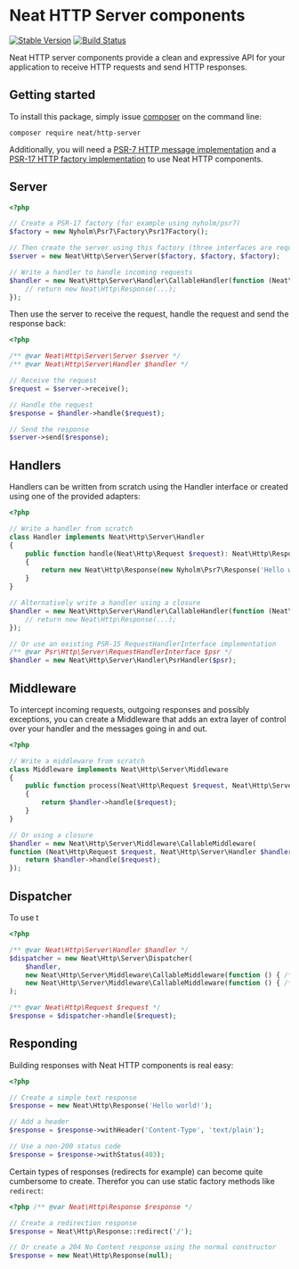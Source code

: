 Neat HTTP Server components
===========================
[![Stable Version](https://poser.pugx.org/neat/http-server/version)](https://packagist.org/packages/neat/http-server)
[![Build Status](https://travis-ci.org/neat-php/http-server.svg?branch=master)](https://travis-ci.org/neat-php/http-server)

Neat HTTP server components provide a clean and expressive API for your
application to receive HTTP requests and send HTTP responses.

Getting started
---------------
To install this package, simply issue [composer](https://getcomposer.org) on the
command line:
```
composer require neat/http-server
```

Additionally, you will need
a [PSR-7 HTTP message implementation](https://packagist.org/providers/psr/http-message-implementation)
and a [PSR-17 HTTP factory implementation](https://packagist.org/providers/psr/http-factory-implementation)
to use Neat HTTP components.

Server
------
```php
<?php

// Create a PSR-17 factory (for example using nyholm/psr7)
$factory = new Nyholm\Psr7\Factory\Psr17Factory();

// Then create the server using this factory (three interfaces are required)
$server = new Neat\Http\Server\Server($factory, $factory, $factory);

// Write a handler to handle incoming requests
$handler = new Neat\Http\Server\Handler\CallableHandler(function (Neat\Http\Request $request) {
    // return new Neat\Http\Response(...);
});
```

Then use the server to receive the request, handle the request and send the response back:
```php
<?php

/** @var Neat\Http\Server\Server $server */
/** @var Neat\Http\Server\Handler $handler */

// Receive the request
$request = $server->receive();

// Handle the request
$response = $handler->handle($request);

// Send the response
$server->send($response);
```

Handlers
--------
Handlers can be written from scratch using the Handler interface or created
using one of the provided adapters:
```php
<?php

// Write a handler from scratch
class Handler implements Neat\Http\Server\Handler
{
    public function handle(Neat\Http\Request $request): Neat\Http\Response
    {
        return new Neat\Http\Response(new Nyholm\Psr7\Response('Hello world!'));
    }
}

// Alternatively write a handler using a closure
$handler = new Neat\Http\Server\Handler\CallableHandler(function (Neat\Http\Request $request) {
    // return new Neat\Http\Response(...);
});

// Or use an existing PSR-15 RequestHandlerInterface implementation
/** @var Psr\Http\Server\RequestHandlerInterface $psr */
$handler = new Neat\Http\Server\Handler\PsrHandler($psr);
```

Middleware
----------
To intercept incoming requests, outgoing responses and possibly exceptions,
you can create a Middleware that adds an extra layer of control over your
handler and the messages going in and out.
```php
<?php

// Write a middleware from scratch
class Middleware implements Neat\Http\Server\Middleware
{
    public function process(Neat\Http\Request $request, Neat\Http\Server\Handler $handler): Neat\Http\Response
    {
        return $handler->handle($request);
    }
}

// Or using a closure
$handler = new Neat\Http\Server\Middleware\CallableMiddleware(
function (Neat\Http\Request $request, Neat\Http\Server\Handler $handler) {
    return $handler->handle($request);
});

```

Dispatcher
----------
To use t

```php
<?php

/** @var Neat\Http\Server\Handler $handler */
$dispatcher = new Neat\Http\Server\Dispatcher(
    $handler,
    new Neat\Http\Server\Middleware\CallableMiddleware(function () { /* ... */ }),
    new Neat\Http\Server\Middleware\CallableMiddleware(function () { /* ... */ })
);

/** @var Neat\Http\Request $request */
$response = $dispatcher->handle($request);
```

Responding
----------
Building responses with Neat HTTP components is real easy:
```php
<?php

// Create a simple text response
$response = new Neat\Http\Response('Hello world!');

// Add a header
$response = $response->withHeader('Content-Type', 'text/plain');

// Use a non-200 status code
$response = $response->withStatus(403);
```

Certain types of responses (redirects for example) can become quite cumbersome
to create. Therefor you can use static factory methods like ```redirect```: 
```php
<?php /** @var Neat\Http\Response $response */

// Create a redirection response
$response = Neat\Http\Response::redirect('/');

// Or create a 204 No Content response using the normal constructor
$response = new Neat\Http\Response(null);
```
